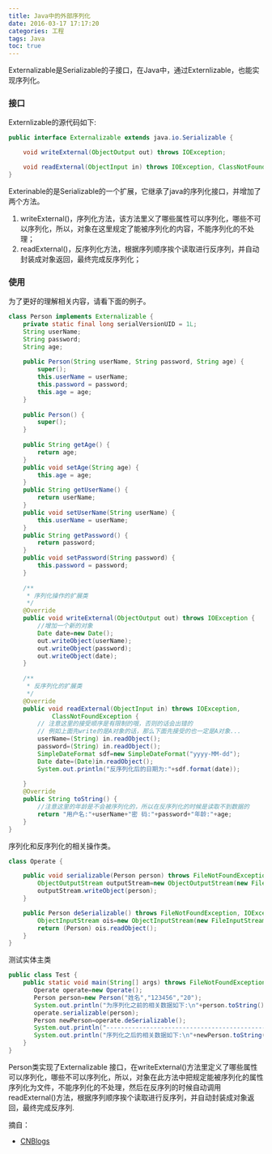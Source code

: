 ```yaml
---
title: Java中的外部序列化
date: 2016-03-17 17:17:20
categories: 工程
tags: Java
toc: true
---
```


Externalizable是Serializable的子接口，在Java中，通过Externlizable，也能实现序列化。

### 接口

Externlizable的源代码如下:

```java
public interface Externalizable extends java.io.Serializable {

    void writeExternal(ObjectOutput out) throws IOException;

    void readExternal(ObjectInput in) throws IOException, ClassNotFoundException;
}
```

Exterinable的是Serializable的一个扩展，它继承了java的序列化接口，并增加了两个方法。

1. writeExternal()，序列化方法，该方法里义了哪些属性可以序列化，哪些不可以序列化，所以，对象在这里规定了能被序列化的内容，不能序列化的不处理；
2. readExternal()，反序列化方法，根据序列顺序挨个读取进行反序列，并自动封装成对象返回，最终完成反序列化；

### 使用

为了更好的理解相关内容，请看下面的例子。

```java
class Person implements Externalizable {
    private static final long serialVersionUID = 1L;
    String userName;
    String password;
    String age;
    
    public Person(String userName, String password, String age) {
        super();
        this.userName = userName;
        this.password = password;
        this.age = age;
    }
     
    public Person() {
        super();
    }
 
    public String getAge() {
        return age;
    }
    public void setAge(String age) {
        this.age = age;
    }
    public String getUserName() {
        return userName;
    }
    public void setUserName(String userName) {
        this.userName = userName;
    }
    public String getPassword() {
        return password;
    }
    public void setPassword(String password) {
        this.password = password;
    }
     
    /**
     * 序列化操作的扩展类
     */
    @Override
    public void writeExternal(ObjectOutput out) throws IOException {
        //增加一个新的对象
        Date date=new Date();
        out.writeObject(userName);
        out.writeObject(password);
        out.writeObject(date);
    }
     
    /**
     * 反序列化的扩展类
     */
    @Override
    public void readExternal(ObjectInput in) throws IOException,
            ClassNotFoundException {
        // 注意这里的接受顺序是有限制的哦，否则的话会出错的
        // 例如上面先write的是A对象的话，那么下面先接受的也一定是A对象...
        userName=(String) in.readObject();
        password=(String) in.readObject();
        SimpleDateFormat sdf=new SimpleDateFormat("yyyy-MM-dd");
        Date date=(Date)in.readObject();       
        System.out.println("反序列化后的日期为:"+sdf.format(date));
         
    }
    @Override
    public String toString() {
        //注意这里的年龄是不会被序列化的，所以在反序列化的时候是读取不到数据的
        return "用户名:"+userName+"密 码:"+password+"年龄:"+age;
    }
}
```

序列化和反序列化的相关操作类。

```java
class Operate {

    public void serializable(Person person) throws FileNotFoundException, IOException{
        ObjectOutputStream outputStream=new ObjectOutputStream(new FileOutputStream("a.txt"));
        outputStream.writeObject(person);      
    }

    public Person deSerializable() throws FileNotFoundException, IOException, ClassNotFoundException{
        ObjectInputStream ois=new ObjectInputStream(new FileInputStream("a.txt"));
        return (Person) ois.readObject();
    }
}
```

测试实体主类

```java
public class Test {
    public static void main(String[] args) throws FileNotFoundException, IOException, ClassNotFoundException {
       Operate operate=new Operate();
       Person person=new Person("姓名","123456","20");
       System.out.println("为序列化之前的相关数据如下:\n"+person.toString());
       operate.serializable(person);
       Person newPerson=operate.deSerializable();
       System.out.println("-------------------------------------------------------");
       System.out.println("序列化之后的相关数据如下:\n"+newPerson.toString());
    }
}
```

Person类实现了Externalizable 接口，在writeExternal()方法里定义了哪些属性可以序列化，哪些不可以序列化，所以，对象在此方法中把规定能被序列化的属性序列化为文件，不能序列化的不处理，然后在反序列的时候自动调用readExternal()方法，根据序列顺序挨个读取进行反序列，并自动封装成对象返回，最终完成反序列.

摘自：
* [CNBlogs](http://www.cnblogs.com/xiohao/p/4234184.html)
